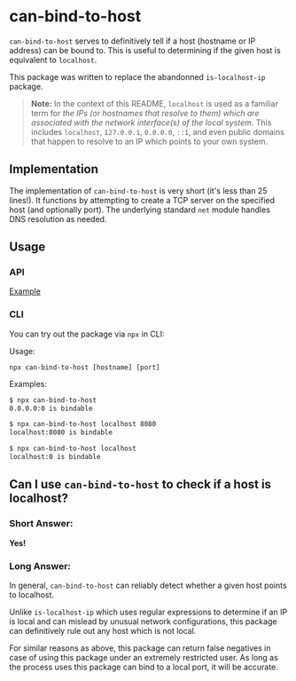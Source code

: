 # can-bind-to-host

`can-bind-to-host` serves to definitively tell if a host (hostname or IP address) can be bound to. This is useful to determining if the given host is equivalent to `localhost`.

This package was written to replace the abandonned `is-localhost-ip` package.

> **Note:** In the context of this README, `localhost` is used as a familiar term for _the IPs (or hostnames that resolve to them) which are associated with the network interface(s) of the local system_. This includes `localhost`, `127.0.0.1`, `0.0.0.0`, `::1`, and even public domains that happen to resolve to an IP which points to your own system.

## Implementation

The implementation of `can-bind-to-host` is very short (it's less than 25 lines!). It functions by attempting to create a TCP server on the specified host (and optionally port). The underlying standard `net` module handles DNS resolution as needed.

## Usage

### API

[Example](/src/bin/can-bind-to-host.ts)

### CLI

You can try out the package via `npx` in CLI:

Usage:

```
npx can-bind-to-host [hostname] [port]
```

Examples:

```bash
$ npx can-bind-to-host           
0.0.0.0:0 is bindable

$ npx can-bind-to-host localhost 8080
localhost:8080 is bindable

$ npx can-bind-to-host localhost
localhost:0 is bindable
```

## Can I use `can-bind-to-host` to check if a host is localhost?

### Short Answer:

**Yes!**

### Long Answer:

In general, `can-bind-to-host` can reliably detect whether a given host points to localhost.

Unlike `is-localhost-ip` which uses regular expressions to determine if an IP is local and can mislead by unusual network configurations, this package can definitively rule out any host which is not local.

For similar reasons as above, this package can return false negatives in case of using this package under an extremely restricted user. As long as the process uses this package can bind to a local port, it will be accurate.
